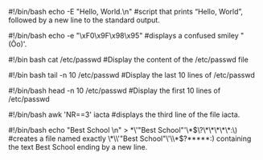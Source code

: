 #!/bin/bash
echo  -E "Hello, World.\n"
#script that prints “Hello, World”, followed by a new line to the standard output.

#!/bin/bash
echo -e "\xF0\x9F\x98\x95"
#displays a confused smiley "(Ôo)'.


#!/bin bash
cat /etc/passwd
#Display the content of the /etc/passwd file


#!/bin bash
tail -n 10 /etc/passwd
#Display the last 10 lines of /etc/passwd

#!/bin/bash
head -n 10 /etc/passwd
#Display the first 10 lines of /etc/passwd

#!/bin/bash
awk 'NR==3' iacta
#displays the third line of the file iacta.

#!/bin/bash
echo "Best School \n" > \*\\'"Best School"\'\\*$\?\*\*\*\*\*:\)
#creates a file named exactly \*\\'"Best School"\'\\*$\?\*\*\*\*\*:\)
 containing the text Best School ending by a new line.

